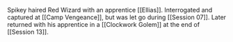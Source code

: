 Spikey haired Red Wizard with an apprentice [[Ellias]]. Interrogated and captured at [[Camp Vengeance]], but was let go during [[Session 07]]. Later returned with his apprentice in a [[Clockwork Golem]] at the end of [[Session 13]].
